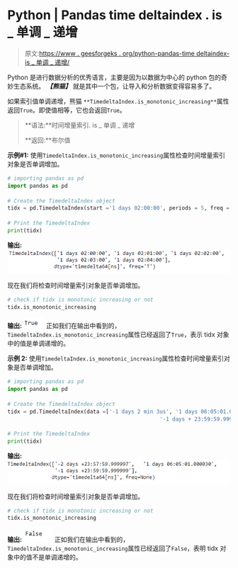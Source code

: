 # Python | Pandas time deltaindex . is _ 单调 _ 递增

> 原文:[https://www . geesforgeks . org/python-pandas-time deltaindex-is _ 单调 _ 递增/](https://www.geeksforgeeks.org/python-pandas-timedeltaindex-is_monotonic_increasing/)

Python 是进行数据分析的优秀语言，主要是因为以数据为中心的 python 包的奇妙生态系统。 ***【熊猫】*** 就是其中一个包，让导入和分析数据变得容易多了。

如果索引值单调递增，熊猫 `**TimedeltaIndex.is_monotonic_increasing**`属性返回`True`。即使值相等，它也会返回`True`。

> **语法:**时间增量索引. is _ 单调 _ 递增
> 
> **返回:**布尔值

**示例#1:** 使用`TimedeltaIndex.is_monotonic_increasing`属性检查时间增量索引对象是否单调增加。

```py
# importing pandas as pd
import pandas as pd

# Create the TimedeltaIndex object
tidx = pd.TimedeltaIndex(start ='1 days 02:00:00', periods = 5, freq ='T')

# Print the TimedeltaIndex
print(tidx)
```

**输出:**
![](img/2edf6147730bd28456b4797fe3d2f5d9.png)

现在我们将检查时间增量索引对象是否单调增加。

```py
# check if tidx is monotonic increasing or not
tidx.is_monotonic_increasing
```

**输出:**
![](img/5507be7e27f61a843c1cf5dc48d34011.png)
正如我们在输出中看到的，`TimedeltaIndex.is_monotonic_increasing`属性已经返回了`True`，表示 tidx 对象中的值是单调递增的。

**示例 2:** 使用`TimedeltaIndex.is_monotonic_increasing`属性检查时间增量索引对象是否单调增加。

```py
# importing pandas as pd
import pandas as pd

# Create the TimedeltaIndex object
tidx = pd.TimedeltaIndex(data =['-1 days 2 min 3us', '1 days 06:05:01.000030',
                                                '-1 days + 23:59:59.999999'])

# Print the TimedeltaIndex
print(tidx)
```

**输出:**
![](img/f5468003d01cf5883b597cb323de040e.png)

现在我们将检查时间增量索引对象是否单调增加。

```py
# check if tidx is monotonic increasing or not
tidx.is_monotonic_increasing
```

**输出:**
![](img/3e5222c679e32dcaf3e86c0e0d0ef4ca.png)
正如我们在输出中看到的，`TimedeltaIndex.is_monotonic_increasing`属性已经返回了`False`，表明 tidx 对象中的值不是单调递增的。